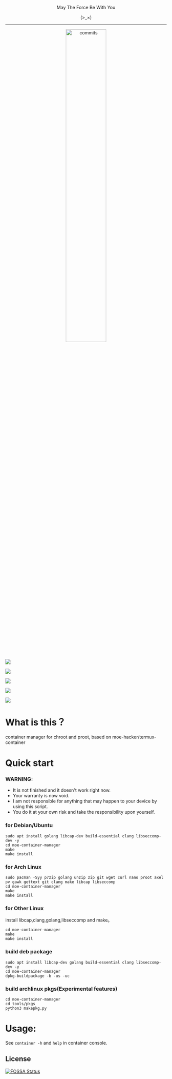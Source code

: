 <p align="center">May The Force Be With You</p>

<p align="center">(>_×)</p>         

-----------  

<p align="center">
<img src="https://stars.medv.io/dabao1955/moe-container-manager.svg", title="commits" width="50%"/>

</p>

![](https://img.shields.io/github/license/dabao1955/moe-container-manager?style=for-the-badge&color=fee4d0&logo=apache&logoColor=fee4d0)

![](https://img.shields.io/github/repo-size/dabao1955/moe-container-manager?style=for-the-badge&color=fee4d0&logo=files&logoColor=fee4d0)

![](https://img.shields.io/github/last-commit/dabao1955/moe-container-manager?style=for-the-badge&color=fee4d0&logo=codeigniter&logoColor=fee4d0)

![](https://img.shields.io/badge/language-unknown-green?style=for-the-badge&color=fee4d0&logo=sharp&logoColor=fee4d0)

![](https://img.shields.io/badge/stability-unknown-fee4d0?style=for-the-badge&color=fee4d0&logo=frontendmentor&logoColor=fee4d0)

# What is this？

container manager for chroot and proot, based on moe-hacker/termux-container

# Quick start

### WARNING:      

- It is not finished and it doesn't work right now.
- Your warranty is now void.
- I am not responsible for anything that may happen to your device by using this script.
- You do it at your own risk and take the responsibility upon yourself.


### for Debian/Ubuntu
```
sudo apt install golang libcap-dev build-essential clang libseccomp-dev -y
cd moe-container-manager
make
make install
```

### for Arch Linux
```
sudo pacman -Syy p7zip golang unzip zip git wget curl nano proot axel pv gawk gettext git clang make libcap libseccomp
cd moe-container-manager
make
make install
```

### for Other Linux
install libcap,clang,golang,libseccomp and make。
```
cd moe-container-manager
make
make install
```
### build deb package
```
sudo apt install libcap-dev golang build-essential clang libseccomp-dev -y
cd moe-container-manager
dpkg-buildpackage -b -us -uc
```

### build archlinux pkgs(Experimental features)
```
cd moe-container-manager
cd tools/pkgs
python3 makepkg.py
```
# Usage:     
See `container -h` and `help` in container console.


## License
[![FOSSA Status](https://app.fossa.com/api/projects/git%2Bgithub.com%2Fdabao1955%2Fmoe-container-manager.svg?type=large)](https://app.fossa.com/projects/git%2Bgithub.com%2Fdabao1955%2Fmoe-container-manager?ref=badge_large)
